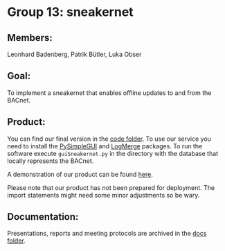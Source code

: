 # Group 13: sneakernet

## Members:
Leonhard Badenberg, Patrik Bütler, Luka Obser

## Goal:
To implement a sneakernet that enables offline updates to and from the BACnet.

## Product:
You can find our final version in the [code folder](https://github.com/cn-uofbasel/BACnet/tree/master/groups/13-sneakernet/code).
To use our service you need to install the [PySimpleGUI](https://pysimplegui.readthedocs.io/en/latest/) and [LogMerge](https://github.com/cn-uofbasel/BACnet/blob/master/groups/04-logMerge/logMerge/README.md) packages.
To run the software execute `guiSneakernet.py` in the directory with the database that locally represents the BACnet.  


A demonstration of our product can be found [here](https://github.com/cn-uofbasel/BACnet/tree/master/groups/Demo_D).

Please note that our product has not been prepared for deployment. The import statements might need some minor adjustments so be wary.

## Documentation:
Presentations, reports and meeting protocols are archived in the [docs folder](https://github.com/cn-uofbasel/BACnet/tree/master/groups/13-sneakernet/docs).

